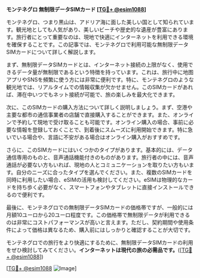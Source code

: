 **モンテネグロ 無制限データSIMカード [[TG💪+ @esim1088](https://t.me/s/esim1088)]**

モンテネグロ、つまり黒山は、アドリア海に面した美しい国として知られています。観光地としても人気があり、美しいビーチや歴史的な遺産が豊富にあります。旅行者にとって重要なのは、現地で快適にインターネットを利用できる環境を確保することです。この記事では、モンテネグロで利用可能な無制限データSIMカードについて詳しく解説します。

まず、無制限データSIMカードとは、インターネット接続の上限がなく、使用できるデータ量が無制限であるという特徴を持っています。これは、旅行中に地图アプリやSNSを頻繁に使う方には非常に便利です。特に、モンテネグロのような観光地では、リアルタイムでの情報収集が欠かせません。このSIMカードがあれば、滞在中いつでもネット接続が可能で、旅の楽しみを最大化できます。

次に、このSIMカードの購入方法について詳しく説明しましょう。まず、空港や主要な都市の通信事業者の店舗で直接購入することができます。また、オンラインで予約して現地で受け取ることも可能です。オンライン購入の場合、事前に必要な情報を登録しておくことで、到着後にスムーズに利用開始できます。特に急いでいる場合や、言語に不安がある場合はオンライン購入がおすすめです。

さらに、このSIMカードにはいくつかのタイプがあります。基本的には、データ通信専用のものと、音声通話機能付きのものがあります。旅行者の中には、音声通話が必要ない方もいれば、現地の人とコミュニケーションを取りたい方もいます。自分のニーズに合ったタイプを選んでください。また、複数のSIMカードを同時に利用したい場合、eSIMの活用も検討してください。eSIMは物理的なカードを持ち歩く必要がなく、スマートフォンやタブレットに直接インストールできるので便利です。

最後に、モンテネグロでの無制限データSIMカードの価格帯ですが、一般的には月額10ユーロから20ユーロ程度です。この価格帯で無制限データが利用できるのは非常にコストパフォーマンスが高いと言えます。ただし、契約期間や使用条件によって価格は異なるため、購入前にはしっかりと確認することが大切です。

モンテネグロでの旅行をより快適にするために、無制限データSIMカードの利用をぜひ検討してみてください。**インターネットは現代の旅の必需品です。**([[TG💪+ @esim1088](https://t.me/s/esim1088)])

[[TG💪+ @esim1088](https://t.me/s/esim1088) ![Image](https://i.postimg.cc/Y0z9fWf4/image.png)]